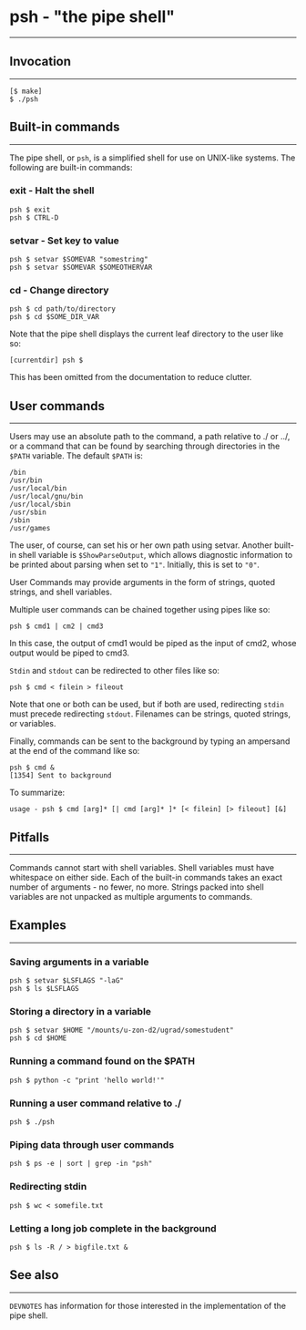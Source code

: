 # psh - "the pipe shell"
------------------------

## Invocation
-------------
    [$ make]
	$ ./psh

## Built-in commands
--------------------
The pipe shell, or `psh`, is a simplified shell for use on UNIX-like systems. The following are built-in commands:
	
### exit - Halt the shell
	psh $ exit
	psh $ CTRL-D

### setvar - Set key to value
	psh $ setvar $SOMEVAR "somestring"
	psh $ setvar $SOMEVAR $SOMEOTHERVAR

### cd - Change directory
	psh $ cd path/to/directory
	psh $ cd $SOME_DIR_VAR

Note that the pipe shell displays the current leaf directory to the user like so:
	
	[currentdir] psh $

This has been omitted from the documentation to reduce clutter.

## User commands
----------------
Users may use an absolute path to the command, a path relative to ./ or ../, or a command that can be found by searching through directories in the `$PATH` variable. The default `$PATH` is:
   
    /bin
    /usr/bin
    /usr/local/bin
    /usr/local/gnu/bin
    /usr/local/sbin
    /usr/sbin
    /sbin
    /usr/games

The user, of course, can set his or her own path using setvar. Another built-in shell variable is `$ShowParseOutput`, which allows diagnostic information to be printed about parsing when set to `"1"`. Initially, this is set to `"0"`.

User Commands may provide arguments in the form of strings, quoted strings, and shell variables.

Multiple user commands can be chained together using pipes like so:

    psh $ cmd1 | cm2 | cmd3

In this case, the output of cmd1 would be piped as the input of cmd2, whose output would be piped to cmd3.

`Stdin` and `stdout` can be redirected to other files like so:
    
    psh $ cmd < filein > fileout

Note that one or both can be used, but if both are used, redirecting `stdin` must precede redirecting `stdout`. Filenames can be strings, quoted strings, or variables.

Finally, commands can be sent to the background by typing an ampersand at the end of the command like so:

    psh $ cmd &
    [1354] Sent to background

To summarize:
    
    usage - psh $ cmd [arg]* [| cmd [arg]* ]* [< filein] [> fileout] [&]

## Pitfalls
-----------
Commands cannot start with shell variables. Shell variables must have whitespace on either side. Each of the built-in commands takes an exact number of arguments - no fewer, no more. Strings packed into shell variables are not unpacked as multiple arguments to commands.

## Examples
-----------
### Saving arguments in a variable
	psh $ setvar $LSFLAGS "-laG"
	psh $ ls $LSFLAGS

### Storing a directory in a variable
	psh $ setvar $HOME "/mounts/u-zon-d2/ugrad/somestudent"
	psh $ cd $HOME

### Running a command found on the $PATH
	psh $ python -c "print 'hello world!'"

### Running a user command relative to ./
	psh $ ./psh

### Piping data through user commands
	psh $ ps -e | sort | grep -in "psh"

### Redirecting stdin
	psh $ wc < somefile.txt

### Letting a long job complete in the background
	psh $ ls -R / > bigfile.txt &


## See also
-----------
`DEVNOTES` has information for those interested in the implementation of the pipe shell.

